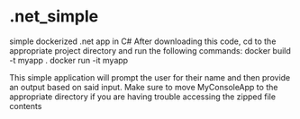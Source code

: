 # .net_simple
simple dockerized .net app in C#
After downloading this code, cd to the appropriate project directory and run the following commands:
docker build -t myapp .
docker run -it myapp

This simple application will prompt the user for their name and then provide an output based on said input.
Make sure to move MyConsoleApp to the appropriate directory if you are having trouble accessing the zipped file contents
